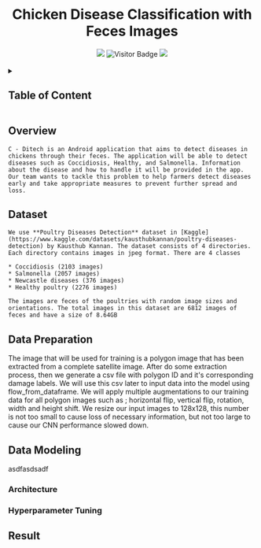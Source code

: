 <div align="center">
  
  # Chicken Disease Classification with Feces Images
  
  <img src="https://img.shields.io/github/repo-size/C-Ditech/ML?style=for-the-badge&color=darkgoldenrod">
  <img alt="Visitor Badge" src="https://visitor-badge.feriirawann.repl.co?username=C-Ditech&repo=ML&label=VISITOR&style=for-the-badge&color=238636&contentType=svg">
  <img src="https://img.shields.io/github/contributors/C-Ditech/ML?style=for-the-badge&color=blue"></br></br>
  
</div>

<details>
  
  <summary><h2>Table of Content</h2></summary>
  
  * [Overview](#overview)
  * [Dataset](#dataset)
  * [Data Preparation](#dataprep)
  * [Data Modeling](#datamodel)
    * [Architecture](#architecture)
    * [Hyperparameter Tuning](#tuning)
  * [Result](#result)
  
</details>

<h2 id="overview">Overview</h2>

  <p text-align="center">
  
    C - Ditech is an Android application that aims to detect diseases in chickens through their feces. The application will be able to detect diseases such as Coccidiosis, Healthy, and Salmonella. Information about the disease and how to handle it will be provided in the app. Our team wants to tackle this problem to help farmers detect diseases early and take appropriate measures to prevent further spread and loss.
  
  </p>

<h2 id="dataset">Dataset</h2>

  <p text-align="center">
  
    We use **Poultry Diseases Detection** dataset in [Kaggle](https://www.kaggle.com/datasets/kausthubkannan/poultry-diseases-detection) by Kausthub Kannan. The dataset consists of 4 directories. Each directory contains images in jpeg format. There are 4 classes 

    * Coccidiosis (2103 images)
    * Salmonella (2057 images)
    * Newcastle diseases (376 images)
    * Healthy poultry (2276 images)

    The images are feces of the poultries with random image sizes and orientations. The total images in this dataset are 6812 images of feces and have a size of 8.64GB
  
  </p>

 
  
<h2 id="dataprep">Data Preparation</h2>

The image that will be used for training is a polygon image that has been extracted from a complete satellite image. After do some extraction process, then we generate a csv file with polygon ID and it's corresponding damage labels. We will use this csv later to input data into the model using flow_from_dataframe. We will apply multiple augmentations to our training data for all polygon images such as ; horizontal flip, vertical flip, rotation, width and height shift. We resize our input images to 128x128, this number is not too small to cause loss of necessary information, but not too large to cause our CNN performance slowed down.

<h2 id="datamodel">Data Modeling</h2>
asdfasdsadf

<h3 id="architecture">Architecture</h3>

<h3 id="tuning">Hyperparameter Tuning</h3>

<h2 id="result">Result</h2>

